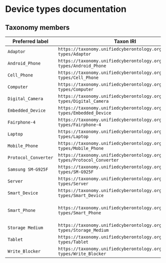 # Device types documentation


## Taxonomy members

| Preferred label      | Taxon IRI                                                                       | Broader taxons                                                                                                                                       |
|----------------------|---------------------------------------------------------------------------------|------------------------------------------------------------------------------------------------------------------------------------------------------|
| `Adaptor`            | `https://taxonomy.unifiedcyberontology.org/uco/device-types/Adaptor`            |                                                                                                                                                      |
| `Android_Phone`      | `https://taxonomy.unifiedcyberontology.org/uco/device-types/Android_Phone`      | `https://taxonomy.unifiedcyberontology.org/uco/device-types/Smart_Phone`                                                                             |
| `Cell_Phone`         | `https://taxonomy.unifiedcyberontology.org/uco/device-types/Cell_Phone`         | `https://taxonomy.unifiedcyberontology.org/uco/device-types/Mobile_Phone`                                                                            |
| `Computer`           | `https://taxonomy.unifiedcyberontology.org/uco/device-types/Computer`           |                                                                                                                                                      |
| `Digital_Camera`     | `https://taxonomy.unifiedcyberontology.org/uco/device-types/Digital_Camera`     |                                                                                                                                                      |
| `Embedded_Device`    | `https://taxonomy.unifiedcyberontology.org/uco/device-types/Embedded_Device`    |                                                                                                                                                      |
| `Fairphone-4`        | `https://taxonomy.unifiedcyberontology.org/uco/device-types/Fairphone-4`        | `https://taxonomy.unifiedcyberontology.org/uco/device-types/Android_Phone`                                                                           |
| `Laptop`             | `https://taxonomy.unifiedcyberontology.org/uco/device-types/Laptop`             |                                                                                                                                                      |
| `Mobile_Phone`       | `https://taxonomy.unifiedcyberontology.org/uco/device-types/Mobile_Phone`       |                                                                                                                                                      |
| `Protocol_Converter` | `https://taxonomy.unifiedcyberontology.org/uco/device-types/Protocol_Converter` |                                                                                                                                                      |
| `Samsung SM-G925F`   | `https://taxonomy.unifiedcyberontology.org/uco/device-types/SM-G925F`           | `https://taxonomy.unifiedcyberontology.org/uco/device-types/Android_Phone`                                                                           |
| `Server`             | `https://taxonomy.unifiedcyberontology.org/uco/device-types/Server`             |                                                                                                                                                      |
| `Smart_Device`       | `https://taxonomy.unifiedcyberontology.org/uco/device-types/Smart_Device`       |                                                                                                                                                      |
| `Smart_Phone`        | `https://taxonomy.unifiedcyberontology.org/uco/device-types/Smart_Phone`        | `https://taxonomy.unifiedcyberontology.org/uco/device-types/Mobile_Phone`, `https://taxonomy.unifiedcyberontology.org/uco/device-types/Smart_Device` |
| `Storage Medium`     | `https://taxonomy.unifiedcyberontology.org/uco/device-types/Storage_Medium`     |                                                                                                                                                      |
| `Tablet`             | `https://taxonomy.unifiedcyberontology.org/uco/device-types/Tablet`             |                                                                                                                                                      |
| `Write_Blocker`      | `https://taxonomy.unifiedcyberontology.org/uco/device-types/Write_Blocker`      |                                                                                                                                                      |
